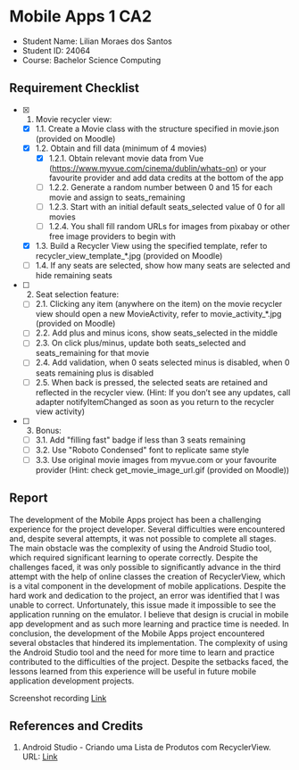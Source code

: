 # Mobile Apps 1 CA2

- Student Name: Lilian Moraes dos Santos
- Student ID: 24064
- Course: Bachelor Science Computing

## Requirement Checklist

- [x] 1. Movie recycler view:
    - [x] 1.1. Create a Movie class with the structure specified in movie.json (provided on Moodle)
    - [x] 1.2. Obtain and fill data (minimum of 4 movies)
        - [x] 1.2.1. Obtain relevant movie data from Vue (https://www.myvue.com/cinema/dublin/whats-on) or your favourite provider and add data credits at the bottom of the app
        - [ ] 1.2.2. Generate a random number between 0 and 15 for each movie and assign to seats_remaining
        - [ ] 1.2.3. Start with an initial default seats_selected value of 0 for all movies
        - [ ] 1.2.4. You shall fill random URLs for images from pixabay or other free image providers to begin with
    - [x] 1.3. Build a Recycler View using the specified template, refer to recycler_view_template_*.jpg (provided on Moodle)
    - [ ] 1.4. If any seats are selected, show how many seats are selected and hide remaining seats
- [ ] 2. Seat selection feature:
    - [ ] 2.1. Clicking any item (anywhere on the item) on the movie recycler view should open a new MovieActivity, refer to movie_activity_*.jpg (provided on Moodle)
    - [ ] 2.2. Add plus and minus icons, show seats_selected in the middle
    - [ ] 2.3. On click plus/minus, update both seats_selected and seats_remaining for that movie
    - [ ] 2.4. Add validation, when 0 seats selected minus is disabled, when 0 seats remaining plus is disabled
    - [ ] 2.5. When back is pressed, the selected seats are retained and reflected in the recycler view. (Hint: If you don’t see any updates, call adapter notifyItemChanged as soon as you return to the recycler view activity)
- [ ] 3. Bonus:
    - [ ] 3.1. Add "filling fast" badge if less than 3 seats remaining
    - [ ] 3.2. Use "Roboto Condensed" font to replicate same style
    - [ ] 3.3. Use original movie images from myvue.com or your favourite provider (Hint: check get_movie_image_url.gif (provided on Moodle))

## Report

The development of the Mobile Apps project has been a challenging experience for the project developer. Several difficulties were encountered and, despite several attempts, it was not possible to complete all stages. The main obstacle was the complexity of using the Android Studio tool, which required significant learning to operate correctly.
Despite the challenges faced, it was only possible to significantly advance in the third attempt with the help of online classes the creation of RecyclerView, which is a vital component in the development of mobile applications.
Despite the hard work and dedication to the project, an error was identified that I was unable to correct. Unfortunately, this issue made it impossible to see the application running on the emulator.
I believe that design is crucial in mobile app development and as such more learning and practice time is needed.
In conclusion, the development of the Mobile Apps project encountered several obstacles that hindered its implementation. The complexity of using the Android Studio tool and the need for more time to learn and practice contributed to the difficulties of the project. Despite the setbacks faced, the lessons learned from this experience will be useful in future mobile application development projects.

Screenshot recording
[Link](https://dorsetdemo-my.sharepoint.com/:v:/g/personal/24064_student_dorset-college_ie/EVnLAeDUo-BPi0FUEQxk5bcBtrcyBRdWbQ2kidt8bBN9aw?e=RVAcgC)

## References and Credits

1. Android Studio - Criando uma Lista de Produtos com RecyclerView. URL: [Link](https://www.youtube.com/watch?v=UT4b6mWeL4A)

